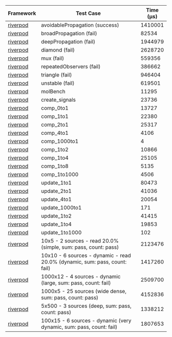 | Framework | Test Case | Time (μs) |
| --- | --- | --- |
| [riverpod](https://github.com/rrousselGit/riverpod) | avoidablePropagation (success) | 1410001 |
| [riverpod](https://github.com/rrousselGit/riverpod) | broadPropagation (fail) | 82534 |
| [riverpod](https://github.com/rrousselGit/riverpod) | deepPropagation (fail) | 1944979 |
| [riverpod](https://github.com/rrousselGit/riverpod) | diamond (fail) | 2628720 |
| [riverpod](https://github.com/rrousselGit/riverpod) | mux (fail) | 559356 |
| [riverpod](https://github.com/rrousselGit/riverpod) | repeatedObservers (fail) | 386662 |
| [riverpod](https://github.com/rrousselGit/riverpod) | triangle (fail) | 946404 |
| [riverpod](https://github.com/rrousselGit/riverpod) | unstable (fail) | 619501 |
| [riverpod](https://github.com/rrousselGit/riverpod) | molBench | 11295 |
| [riverpod](https://github.com/rrousselGit/riverpod) | create_signals | 23736 |
| [riverpod](https://github.com/rrousselGit/riverpod) | comp_0to1 | 13727 |
| [riverpod](https://github.com/rrousselGit/riverpod) | comp_1to1 | 22380 |
| [riverpod](https://github.com/rrousselGit/riverpod) | comp_2to1 | 25317 |
| [riverpod](https://github.com/rrousselGit/riverpod) | comp_4to1 | 4106 |
| [riverpod](https://github.com/rrousselGit/riverpod) | comp_1000to1 | 4 |
| [riverpod](https://github.com/rrousselGit/riverpod) | comp_1to2 | 10866 |
| [riverpod](https://github.com/rrousselGit/riverpod) | comp_1to4 | 25105 |
| [riverpod](https://github.com/rrousselGit/riverpod) | comp_1to8 | 5135 |
| [riverpod](https://github.com/rrousselGit/riverpod) | comp_1to1000 | 4506 |
| [riverpod](https://github.com/rrousselGit/riverpod) | update_1to1 | 80473 |
| [riverpod](https://github.com/rrousselGit/riverpod) | update_2to1 | 41036 |
| [riverpod](https://github.com/rrousselGit/riverpod) | update_4to1 | 20054 |
| [riverpod](https://github.com/rrousselGit/riverpod) | update_1000to1 | 171 |
| [riverpod](https://github.com/rrousselGit/riverpod) | update_1to2 | 41415 |
| [riverpod](https://github.com/rrousselGit/riverpod) | update_1to4 | 19853 |
| [riverpod](https://github.com/rrousselGit/riverpod) | update_1to1000 | 102 |
| [riverpod](https://github.com/rrousselGit/riverpod) | 10x5 - 2 sources - read 20.0% (simple, sum: pass, count: pass) | 2123476 |
| [riverpod](https://github.com/rrousselGit/riverpod) | 10x10 - 6 sources - dynamic - read 20.0% (dynamic, sum: pass, count: fail) | 1417260 |
| [riverpod](https://github.com/rrousselGit/riverpod) | 1000x12 - 4 sources - dynamic (large, sum: pass, count: fail) | 2509700 |
| [riverpod](https://github.com/rrousselGit/riverpod) | 1000x5 - 25 sources (wide dense, sum: pass, count: pass) | 4152836 |
| [riverpod](https://github.com/rrousselGit/riverpod) | 5x500 - 3 sources (deep, sum: pass, count: pass) | 1338212 |
| [riverpod](https://github.com/rrousselGit/riverpod) | 100x15 - 6 sources - dynamic (very dynamic, sum: pass, count: fail) | 1807653 |
